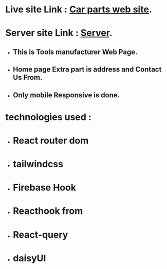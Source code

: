 # Live site Link : [Car parts web site](https://tools-manufacturer-17ba8.web.app/).
# Server site Link : [Server](https://tranquil-earth-71509.herokuapp.com/).

- ## This is Tools manufacturer Web Page.
- ## Home page Extra part is address and Contact Us From.
- ## Only mobile Responsive is done.

# technologies used :

- # React router dom
- # tailwindcss
- # Firebase Hook
- # Reacthook from
- # React-query
- # daisyUI
